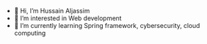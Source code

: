 - 👋 Hi, I’m Hussain Aljassim
- 👀 I’m interested in Web development
- 🌱 I’m currently learning Spring framework, cybersecurity, cloud computing

<!---
Hussain-Aqeel/Hussain-Aqeel is a ✨ special ✨ repository because its `README.md` (this file) appears on your GitHub profile.
You can click the Preview link to take a look at your changes.
--->

